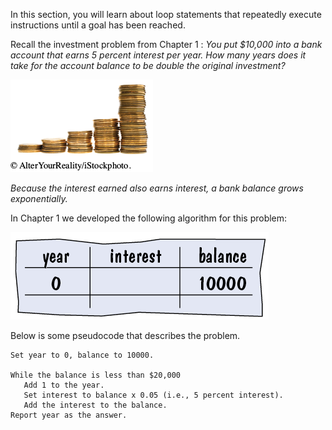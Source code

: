 In this section, you will learn about loop statements that repeatedly execute instructions until a goal has been reached.

Recall the investment problem from Chapter 1 : *You put $10,000 into a bank account that earns 5 percent interest per year. How many years does it take for the account balance to be double the original investment?*

![](.guides/img/bjol_04_un01_2.png)

*Because the interest earned also earns interest, a bank balance grows exponentially.*

In Chapter 1 we developed the following algorithm for this problem:

![](.guides/img/bjol_04_un02.png)

Below is some pseudocode that describes the problem.

```
Set year to 0, balance to 10000.

While the balance is less than $20,000
   Add 1 to the year. 
   Set interest to balance x 0.05 (i.e., 5 percent interest).
   Add the interest to the balance.
Report year as the answer.
```






